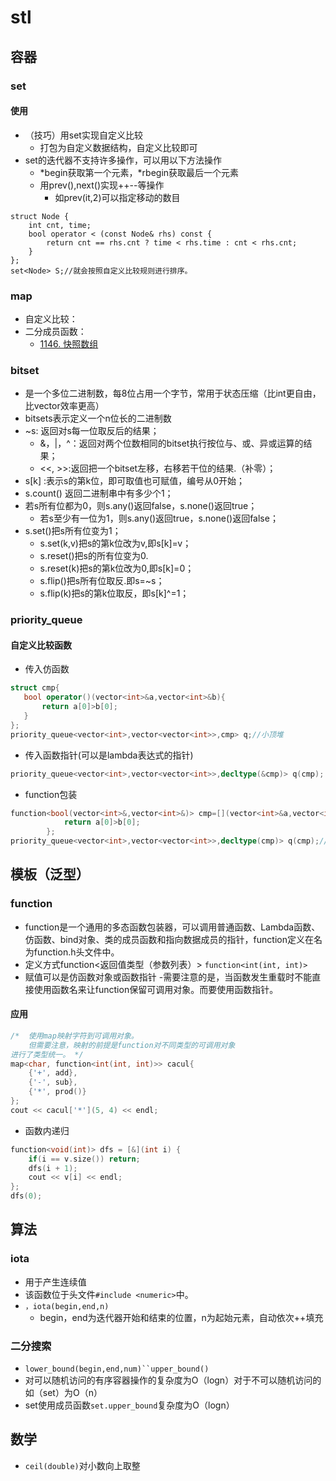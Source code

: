 # stl

## 容器

### set

#### 使用

- （技巧）用set实现自定义比较
    - 打包为自定义数据结构，自定义比较即可
- set的迭代器不支持许多操作，可以用以下方法操作
    - \*begin获取第一个元素，\*rbegin获取最后一个元素
    - 用prev(),next()实现++--等操作
        - 如prev(it,2)可以指定移动的数目
```
struct Node {
    int cnt, time;
    bool operator < (const Node& rhs) const {
        return cnt == rhs.cnt ? time < rhs.time : cnt < rhs.cnt;
    }
};
set<Node> S;//就会按照自定义比较规则进行排序。
```
### map

- 自定义比较：
- 二分成员函数：
    - [1146. 快照数组](https://leetcode.cn/problems/snapshot-array/submissions/)
### bitset
- 是一个多位二进制数，每8位占用一个字节，常用于状态压缩（比int更自由，比vector<bool>效率更高）
- bitset<n>s表示定义一个n位长的二进制数
- ~s: 返回对s每一位取反后的结果；
    - &，|，^：返回对两个位数相同的bitset执行按位与、或、异或运算的结果；
    - <<, >>:返回把一个bitset左移，右移若干位的结果.（补零）；
- s[k] :表示s的第k位，即可取值也可赋值，编号从0开始；
- s.count() 返回二进制串中有多少个1；
- 若s所有位都为0，则s.any()返回false，s.none()返回true；
    - 若s至少有一位为1，则s.any()返回true，s.none()返回false；
- s.set()把s所有位变为1；
    - s.set(k,v)把s的第k位改为v,即s[k]=v；
    - s.reset()把s的所有位变为0.
    - s.reset(k)把s的第k位改为0,即s[k]=0；
    - s.flip()把s所有位取反.即s=~s；
    - s.flip(k)把s的第k位取反，即s[k]^=1；
### priority_queue
#### 自定义比较函数
- 传入仿函数
```c++
struct cmp{
   bool operator()(vector<int>&a,vector<int>&b){
       return a[0]>b[0]; 
   }
};
priority_queue<vector<int>,vector<vector<int>>,cmp> q;//小顶堆
```
- 传入函数指针(可以是lambda表达式的指针)
```c++
priority_queue<vector<int>,vector<vector<int>>,decltype(&cmp)> q(cmp);
```
- function包装
```c++
function<bool(vector<int>&,vector<int>&)> cmp=[](vector<int>&a,vector<int>&b)->bool{
            return a[0]>b[0];
        };
priority_queue<vector<int>,vector<vector<int>>,decltype(cmp)> q(cmp);//小顶堆
```
## 模板（泛型）

### function
- function是一个通用的多态函数包装器，可以调用普通函数、Lambda函数、仿函数、bind对象、类的成员函数和指向数据成员的指针，function定义在名为function.h头文件中。
- 定义方式function<返回值类型（参数列表）>
`function<int(int, int)>`
- 赋值可以是仿函数对象或函数指针
-需要注意的是，当函数发生重载时不能直接使用函数名来让function保留可调用对象。而要使用函数指针。
#### 应用
```c++
/*  使用map映射字符到可调用对象。
	但需要注意，映射的前提是function对不同类型的可调用对象
进行了类型统一。 */
map<char, function<int(int, int)>> cacul{
    {'+', add},
    {'-', sub},
    {'*', prod()}
};
cout << cacul['*'](5, 4) << endl;
```
- 函数内递归
```c++
function<void(int)> dfs = [&](int i) {
    if(i == v.size()) return;
    dfs(i + 1);
    cout << v[i] << endl;
};
dfs(0);
```
## 算法
### iota
- 用于产生连续值
- 该函数位于头文件`#include <numeric>`中。
- `，iota(begin,end,n)`
    - begin，end为迭代器开始和结束的位置，n为起始元素，自动依次++填充

### 二分搜索
- `lower_bound(begin,end,num)``upper_bound()`
- 对可以随机访问的有序容器操作的复杂度为O（logn）对于不可以随机访问的如（set）为O（n）
- set使用成员函数`set.upper_bound`复杂度为O（logn）
## 数学

- `ceil(double)`对小数向上取整